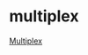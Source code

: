 multiplex
=========

[Multiplex](http://multiplex.bruceape.com.s3-website-us-east-1.amazonaws.com/)
